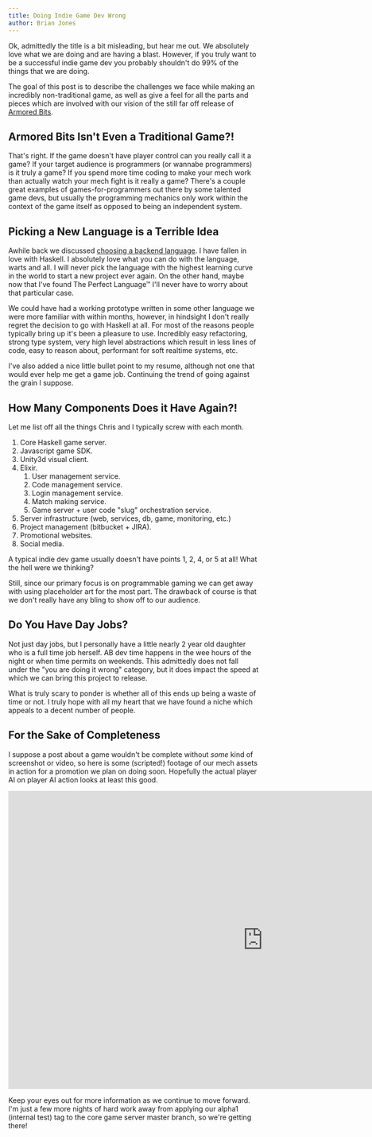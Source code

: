 ```yaml
---
title: Doing Indie Game Dev Wrong
author: Brian Jones
---
```


Ok, admittedly the title is a bit misleading, but hear me out. We absolutely love what we are doing and are having a blast. However, if you truly want to be a successful indie game dev you probably shouldn't do 99% of the things that we are doing.

The goal of this post is to describe the challenges we face while making an incredibly non-traditional game, as well as give a feel for all the parts and pieces which are involved with our vision of the still far off release of [Armored Bits](https://armoredbits.com).

## Armored Bits Isn't Even a Traditional Game?!

That's right. If the game doesn't have player control can you really call it a game? If your target audience is programmers (or wannabe programmers) is it truly a game? If you spend more time coding to make your mech work than actually watch your mech fight is it really a game? There's a couple great examples of games-for-programmers out there by some talented game devs, but usually the programming mechanics only work within the context of the game itself as opposed to being an independent system.

## Picking a New Language is a Terrible Idea

Awhile back we discussed [choosing a backend language](/posts/2015-09-27-choosing-a-backend-language.html). I have fallen in love with Haskell. I absolutely love what you can do with the language, warts and all. I will never pick the language with the highest learning curve in the world to start a new project ever again. On the other hand, maybe now that I've found The Perfect Language™ I'll never have to worry about that particular case.

We could have had a working prototype written in some other language we were more familiar with within months, however, in hindsight I don't really regret the decision to go with Haskell at all. For most of the reasons people typically bring up it's been a pleasure to use. Incredibly easy refactoring, strong type system, very high level abstractions which result in less lines of code, easy to reason about, performant for soft realtime systems, etc.

I've also added a nice little bullet point to my resume, although not one that would ever help me get a game job. Continuing the trend of going against the grain I suppose.

## How Many Components Does it Have Again?!

Let me list off all the things Chris and I typically screw with each month.

1. Core Haskell game server.
2. Javascript game SDK.
3. Unity3d visual client.
4. Elixir.
    1. User management service.
    2. Code management service.
    3. Login management service.
    4. Match making service.
    5. Game server + user code "slug" orchestration service.
5. Server infrastructure (web, services, db, game, monitoring, etc.)
6. Project management (bitbucket + JIRA).
7. Promotional websites.
8. Social media.

A typical indie dev game usually doesn't have points 1, 2, 4, or 5 at all! What the hell were we thinking?

Still, since our primary focus is on programmable gaming we can get away with using placeholder art for the most part. The drawback of course is that we don't really have any bling to show off to our audience.

## Do You Have Day Jobs?

Not just day jobs, but I personally have a little nearly 2 year old daughter who is a full time job herself. AB dev time happens in the wee hours of the night or when time permits on weekends. This admittedly does not fall under the "you are doing it wrong" category, but it does impact the speed at which we can bring this project to release.

What is truly scary to ponder is whether all of this ends up being a waste of time or not. I truly hope with all my heart that we have found a niche which appeals to a decent number of people.

## For the Sake of Completeness

I suppose a post about a game wouldn't be complete without *some* kind of screenshot or video, so here is some (scripted!) footage of our mech assets in action for a promotion we plan on doing soon. Hopefully the actual player AI on player AI action looks at least this good.

<iframe width="1024" height="600" src="https://www.youtube.com/embed/wUnrhhkKIjc" frameborder="0" allowfullscreen></iframe>

Keep your eyes out for more information as we continue to move forward. I'm just a few more nights of hard work away from applying our alpha1 (internal test) tag to the core game server master branch, so we're getting there!
